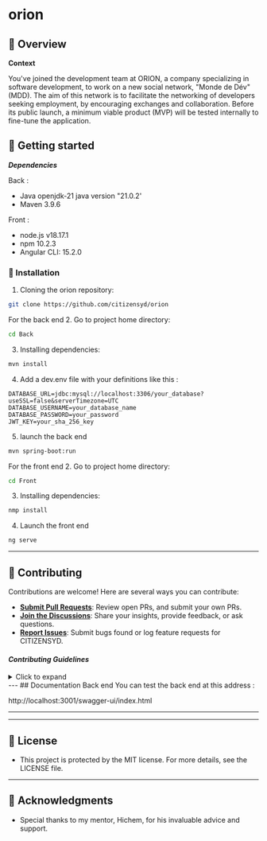# orion

## 📍 Overview

**Context**

You've joined the development team at ORION, a company specializing in software development, to work on a new social network, "Monde de Dév" (MDD). The aim of this network is to facilitate the networking of developers seeking employment, by encouraging exchanges and collaboration. Before its public launch, a minimum viable product (MVP) will be tested internally to fine-tune the application.

## 🚀 Getting started

***Dependencies***

Back :
- Java openjdk-21 java version "21.0.2'
- Maven 3.9.6
    
Front :
- node.js v18.17.1
- npm 10.2.3
- Angular CLI: 15.2.0
### 🔧 Installation

1. Cloning the orion repository:
```sh
git clone https://github.com/citizensyd/orion
```
For the back end
2. Go to project home directory:
```sh
cd Back
```

3. Installing dependencies:
```sh
mvn install
```
4. Add a dev.env file with your definitions like this :
```
DATABASE_URL=jdbc:mysql://localhost:3306/your_database?useSSL=false&serverTimezone=UTC
DATABASE_USERNAME=your_database_name
DATABASE_PASSWORD=your_password
JWT_KEY=your_sha_256_key
```
5. launch the back end
```sh
mvn spring-boot:run
```
For the front end
2. Go to project home directory:
```sh
cd Front
```

3. Installing dependencies:
```sh
nmp install
```
4. Launch the front end
```sh
ng serve
```
---

## 🤝 Contributing

Contributions are welcome! Here are several ways you can contribute:

- **[Submit Pull Requests](https://github.com/citizensyd/telesport/blob/main/CONTRIBUTING.md)**: Review open PRs, and submit your own PRs.
- **[Join the Discussions](https://github.com/citizensyd/telesport/discussions)**: Share your insights, provide feedback, or ask questions.
- **[Report Issues](https://github.com/citizensyd/telesport/issues)**: Submit bugs found or log feature requests for CITIZENSYD.

#### *Contributing Guidelines*

<details closed>
<summary>Click to expand</summary>

1. **Fork the Repository**: Start by forking the project repository to your GitHub account.
2. **Clone Locally**: Clone the forked repository to your local machine using a Git client.
   ```sh
   git clone <your-forked-repo-url>
   ```
3. **Create a New Branch**: Always work on a new branch, giving it a descriptive name.
   ```sh
   git checkout -b new-feature-x
   ```
4. **Make Your Changes**: Develop and test your changes locally.
5. **Commit Your Changes**: Commit with a clear and concise message describing your updates.
   ```sh
   git commit -m 'Implemented new feature x.'
   ```
6. **Push to GitHub**: Push the changes to your forked repository.
   ```sh
   git push origin new-feature-x
   ```
7. **Submit a Pull Request**: Create a PR against the original project repository. Clearly describe the changes and their motivations.

Once your PR is reviewed and approved, it will be merged into the main branch.

</details>
---
## Documentation Back end
You can test the back end at this address :

http://localhost:3001/swagger-ui/index.html

---
---

## 📄 License


- This project is protected by the MIT license. For more details, see the LICENSE file.
---

## 👏 Acknowledgments

- Special thanks to my mentor, Hichem, for his invaluable advice and support.
